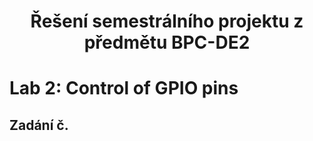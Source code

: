 <h1 align="center"> Řešení semestrálního projektu z předmětu BPC-DE2</h1>

# Lab 2: Control of GPIO pins

<h2>Zadání č. </h2>


